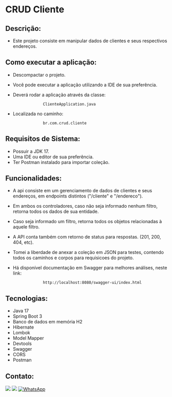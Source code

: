 # CRUD Cliente

## Descrição:

- Este projeto consiste em manipular dados de clientes e seus respectivos endereços.

## Como executar a aplicação:

- Descompactar o projeto.
- Você pode executar a aplicação utilizando a IDE de sua preferência. 
- Deverá rodar a aplicação através da classe: 

                   ClienteApplication.java

- Localizada no caminho: 

                   br.com.crud.cliente

## Requisitos de Sistema:

- Possuir a JDK 17.
- Uma IDE ou editor de sua preferência.
- Ter Postman instalado para importar coleção.

## Funcionalidades:

- A api consiste em um gerenciamento de dados de clientes e seus endereços, em endpoints distintos ("/cliente" e "/endereco").
- Em ambos os controladores, caso não seja informado nenhum filtro, retorna  todos os dados de sua entidade.
- Caso seja informado um filtro, retorna todos os objetos relacionadas à aquele filtro.
- A API conta também com retorno de status para respostas. (201, 200, 404, etc).
- Tomei a liberdade de anexar a coleção em JSON para testes, contendo todos os caminhos e corpos para requisicoes do projeto.
- Há disponível documentação em Swagger para melhores análises, neste link:

                   http://localhost:8080/swagger-ui/index.html

## Tecnologias:
- Java 17
- Spring Boot 3
- Banco de dados em memória H2
- Hibernate
- Lombok
- Model Mapper
- Devtools
- Swagger
- CORS
- Postman

## Contato:
[![](https://img.shields.io/badge/LinkedIn-blue)](https://www.linkedin.com/in/angelo-chiarella/)
[![](https://img.shields.io/badge/Email-red)](mailto:chiarella.gaetano@gmail.com)
[![WhatsApp](https://img.shields.io/badge/WhatsApp%20%20-brightgreen)](https://wa.me/+5513997734664)
